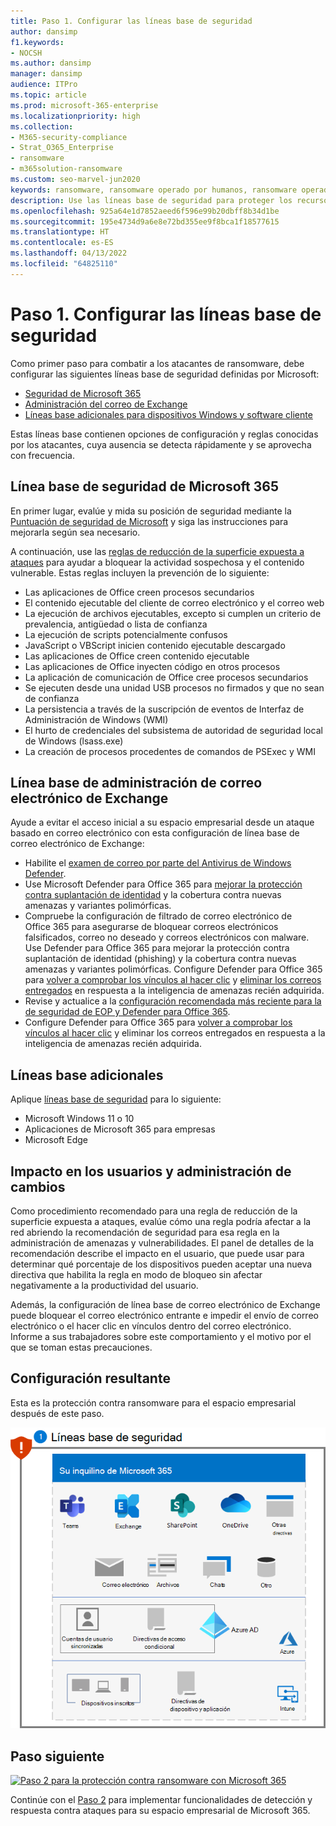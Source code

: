 ```yaml
---
title: Paso 1. Configurar las líneas base de seguridad
author: dansimp
f1.keywords:
- NOCSH
ms.author: dansimp
manager: dansimp
audience: ITPro
ms.topic: article
ms.prod: microsoft-365-enterprise
ms.localizationpriority: high
ms.collection:
- M365-security-compliance
- Strat_O365_Enterprise
- ransomware
- m365solution-ransomware
ms.custom: seo-marvel-jun2020
keywords: ransomware, ransomware operado por humanos, ransomware operado por seres humanos, HumOR, ataque de extorsión, ataque ransomware, cifrado, criptovirología, confianza cero
description: Use las líneas base de seguridad para proteger los recursos de Microsoft 365 frente a ataques de ransomware.
ms.openlocfilehash: 925a64e1d7852aeed6f596e99b20dbff8b34d1be
ms.sourcegitcommit: 195e4734d9a6e8e72bd355ee9f8bca1f18577615
ms.translationtype: HT
ms.contentlocale: es-ES
ms.lasthandoff: 04/13/2022
ms.locfileid: "64825110"
---
```

# <a name="step-1-configure-security-baselines"></a>Paso 1. Configurar las líneas base de seguridad

Como primer paso para combatir a los atacantes de ransomware, debe configurar las siguientes líneas base de seguridad definidas por Microsoft:

- [Seguridad de Microsoft 365](#microsoft-365-security-baseline)
- [Administración del correo de Exchange](#exchange-email-management-baseline)
- [Líneas base adicionales para dispositivos Windows y software cliente](#additional-baselines)

Estas líneas base contienen opciones de configuración y reglas conocidas por los atacantes, cuya ausencia se detecta rápidamente y se aprovecha con frecuencia.

## <a name="microsoft-365-security-baseline"></a>Línea base de seguridad de Microsoft 365

En primer lugar, evalúe y mida su posición de seguridad mediante la [Puntuación de seguridad de Microsoft](/microsoft-365/security/defender/microsoft-secure-score) y siga las instrucciones para mejorarla según sea necesario.

A continuación, use las [reglas de reducción de la superficie expuesta a ataques](/microsoft-365/security/defender-endpoint/attack-surface-reduction-rules-deployment) para ayudar a bloquear la actividad sospechosa y el contenido vulnerable. Estas reglas incluyen la prevención de lo siguiente:

- Las aplicaciones de Office creen procesos secundarios
- El contenido ejecutable del cliente de correo electrónico y el correo web
- La ejecución de archivos ejecutables, excepto si cumplen un criterio de prevalencia, antigüedad o lista de confianza
- La ejecución de scripts potencialmente confusos
- JavaScript o VBScript inicien contenido ejecutable descargado
- Las aplicaciones de Office creen contenido ejecutable
- Las aplicaciones de Office inyecten código en otros procesos
- La aplicación de comunicación de Office cree procesos secundarios
- Se ejecuten desde una unidad USB procesos no firmados y que no sean de confianza
- La persistencia a través de la suscripción de eventos de Interfaz de Administración de Windows (WMI)
- El hurto de credenciales del subsistema de autoridad de seguridad local de Windows (lsass.exe)
- La creación de procesos procedentes de comandos de PSExec y WMI

## <a name="exchange-email-management-baseline"></a>Línea base de administración de correo electrónico de Exchange

Ayude a evitar el acceso inicial a su espacio empresarial desde un ataque basado en correo electrónico con esta configuración de línea base de correo electrónico de Exchange:

- Habilite el [examen de correo por parte del Antivirus de Windows Defender](/microsoft-365/security/defender-endpoint/configure-advanced-scan-types-microsoft-defender-antivirus).
- Use Microsoft Defender para Office 365 para [mejorar la protección contra suplantación de identidad](/microsoft-365/security/office-365-security/anti-phishing-protection) y la cobertura contra nuevas amenazas y variantes polimórficas.
- Compruebe la configuración de filtrado de correo electrónico de Office 365 para asegurarse de bloquear correos electrónicos falsificados, correo no deseado y correos electrónicos con malware. Use Defender para Office 365 para mejorar la protección contra suplantación de identidad (phishing) y la cobertura contra nuevas amenazas y variantes polimórficas. Configure Defender para Office 365 para [volver a comprobar los vínculos al hacer clic](/microsoft-365/security/office-365-security/atp-safe-links) y [eliminar los correos entregados](/microsoft-365/security/office-365-security/zero-hour-auto-purge) en respuesta a la inteligencia de amenazas recién adquirida.
- Revise y actualice a la [configuración recomendada más reciente para la de seguridad de EOP y Defender para Office 365](/microsoft-365/security/office-365-security/recommended-settings-for-eop-and-office365-atp).
- Configure Defender para Office 365 para [volver a comprobar los vínculos al hacer clic](/microsoft-365/security/office-365-security/set-up-safe-links-policies) y eliminar los correos entregados en respuesta a la inteligencia de amenazas recién adquirida.

## <a name="additional-baselines"></a>Líneas base adicionales

Aplique [líneas base de seguridad](https://techcommunity.microsoft.com/t5/microsoft-security-baselines/bg-p/Microsoft-Security-Baselines) para lo siguiente:

- Microsoft Windows 11 o 10
- Aplicaciones de Microsoft 365 para empresas
- Microsoft Edge

## <a name="impact-on-users-and-change-management"></a>Impacto en los usuarios y administración de cambios

Como procedimiento recomendado para una regla de reducción de la superficie expuesta a ataques, evalúe cómo una regla podría afectar a la red abriendo la recomendación de seguridad para esa regla en la administración de amenazas y vulnerabilidades. El panel de detalles de la recomendación describe el impacto en el usuario, que puede usar para determinar qué porcentaje de los dispositivos pueden aceptar una nueva directiva que habilita la regla en modo de bloqueo sin afectar negativamente a la productividad del usuario.

Además, la configuración de línea base de correo electrónico de Exchange puede bloquear el correo electrónico entrante e impedir el envío de correo electrónico o el hacer clic en vínculos dentro del correo electrónico. Informe a sus trabajadores sobre este comportamiento y el motivo por el que se toman estas precauciones.

## <a name="resulting-configuration"></a>Configuración resultante

Esta es la protección contra ransomware para el espacio empresarial después de este paso.

![Protección contra ransomware para su espacio empresarial de Microsoft 365 después del paso 1](../media/ransomware-protection-microsoft-365/ransomware-protection-microsoft-365-architecture-step1.png)

## <a name="next-step"></a>Paso siguiente

[![Paso 2 para la protección contra ransomware con Microsoft 365](../media/ransomware-protection-microsoft-365/ransomware-protection-microsoft-365-step2.png)](ransomware-protection-microsoft-365-attack-detection-response.md)

Continúe con el [Paso 2](ransomware-protection-microsoft-365-attack-detection-response.md) para implementar funcionalidades de detección y respuesta contra ataques para su espacio empresarial de Microsoft 365.

